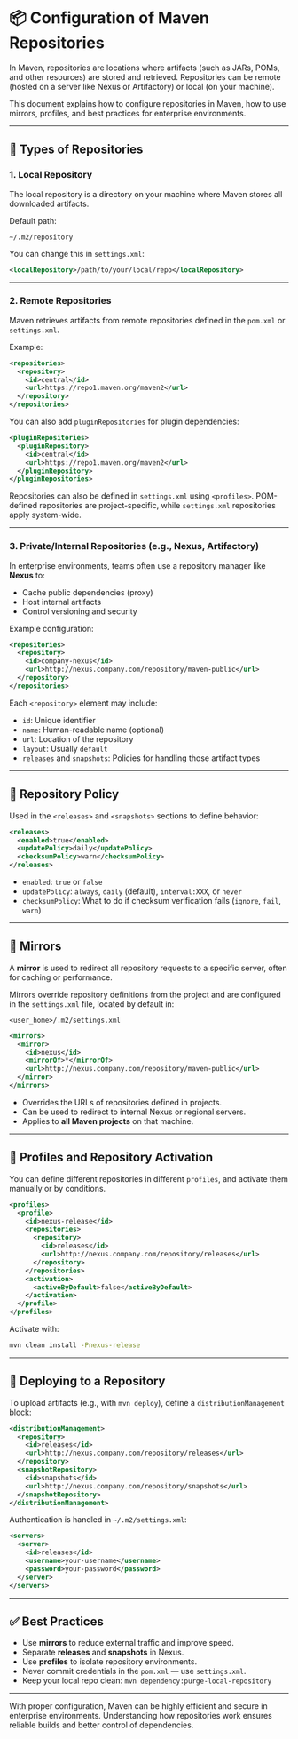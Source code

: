 # 📦 Configuration of Maven Repositories

In Maven, repositories are locations where artifacts (such as JARs, POMs, and other resources) are stored and retrieved. Repositories can be remote (hosted on a server like Nexus or Artifactory) or local (on your machine).

This document explains how to configure repositories in Maven, how to use mirrors, profiles, and best practices for enterprise environments.

---

## 📁 Types of Repositories

### 1. **Local Repository**
The local repository is a directory on your machine where Maven stores all downloaded artifacts.

Default path:
```
~/.m2/repository
```

You can change this in `settings.xml`:
```xml
<localRepository>/path/to/your/local/repo</localRepository>
```

---

### 2. **Remote Repositories**
Maven retrieves artifacts from remote repositories defined in the `pom.xml` or `settings.xml`.

Example:
```xml
<repositories>
  <repository>
    <id>central</id>
    <url>https://repo1.maven.org/maven2</url>
  </repository>
</repositories>
```

You can also add `pluginRepositories` for plugin dependencies:
```xml
<pluginRepositories>
  <pluginRepository>
    <id>central</id>
    <url>https://repo1.maven.org/maven2</url>
  </pluginRepository>
</pluginRepositories>
```

Repositories can also be defined in `settings.xml` using `<profiles>`. POM-defined repositories are project-specific, while `settings.xml` repositories apply system-wide.

---

### 3. **Private/Internal Repositories (e.g., Nexus, Artifactory)**
In enterprise environments, teams often use a repository manager like **Nexus** to:
- Cache public dependencies (proxy)
- Host internal artifacts
- Control versioning and security

Example configuration:
```xml
<repositories>
  <repository>
    <id>company-nexus</id>
    <url>http://nexus.company.com/repository/maven-public</url>
  </repository>
</repositories>
```

Each `<repository>` element may include:
- `id`: Unique identifier
- `name`: Human-readable name (optional)
- `url`: Location of the repository
- `layout`: Usually `default`
- `releases` and `snapshots`: Policies for handling those artifact types

---

## 🧩 Repository Policy

Used in the `<releases>` and `<snapshots>` sections to define behavior:

```xml
<releases>
  <enabled>true</enabled>
  <updatePolicy>daily</updatePolicy>
  <checksumPolicy>warn</checksumPolicy>
</releases>
```

- `enabled`: `true` or `false`
- `updatePolicy`: `always`, `daily` (default), `interval:XXX`, or `never`
- `checksumPolicy`: What to do if checksum verification fails (`ignore`, `fail`, `warn`)

---

## 🔁 Mirrors

A **mirror** is used to redirect all repository requests to a specific server, often for caching or performance.

Mirrors override repository definitions from the project and are configured in the `settings.xml` file, located by default in:
```
<user_home>/.m2/settings.xml
```

```xml
<mirrors>
  <mirror>
    <id>nexus</id>
    <mirrorOf>*</mirrorOf>
    <url>http://nexus.company.com/repository/maven-public</url>
  </mirror>
</mirrors>
```

- Overrides the URLs of repositories defined in projects.
- Can be used to redirect to internal Nexus or regional servers.
- Applies to **all Maven projects** on that machine.

---

## 🔧 Profiles and Repository Activation

You can define different repositories in different `profiles`, and activate them manually or by conditions.

```xml
<profiles>
  <profile>
    <id>nexus-release</id>
    <repositories>
      <repository>
        <id>releases</id>
        <url>http://nexus.company.com/repository/releases</url>
      </repository>
    </repositories>
    <activation>
      <activeByDefault>false</activeByDefault>
    </activation>
  </profile>
</profiles>
```

Activate with:
```bash
mvn clean install -Pnexus-release
```

---

## 🚀 Deploying to a Repository

To upload artifacts (e.g., with `mvn deploy`), define a `distributionManagement` block:

```xml
<distributionManagement>
  <repository>
    <id>releases</id>
    <url>http://nexus.company.com/repository/releases</url>
  </repository>
  <snapshotRepository>
    <id>snapshots</id>
    <url>http://nexus.company.com/repository/snapshots</url>
  </snapshotRepository>
</distributionManagement>
```

Authentication is handled in `~/.m2/settings.xml`:
```xml
<servers>
  <server>
    <id>releases</id>
    <username>your-username</username>
    <password>your-password</password>
  </server>
</servers>
```

---

## ✅ Best Practices

- Use **mirrors** to reduce external traffic and improve speed.
- Separate **releases** and **snapshots** in Nexus.
- Use **profiles** to isolate repository environments.
- Never commit credentials in the `pom.xml` — use `settings.xml`.
- Keep your local repo clean: `mvn dependency:purge-local-repository`

---

With proper configuration, Maven can be highly efficient and secure in enterprise environments. Understanding how repositories work ensures reliable builds and better control of dependencies.

